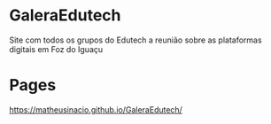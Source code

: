 # GaleraEdutech
Site com todos os grupos do Edutech a reunião sobre as plataformas digitais em Foz do Iguaçu

# Pages
https://matheusinacio.github.io/GaleraEdutech/

#

